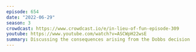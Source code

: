 ```yaml
---
episode: 654
date: "2022-06-29"
season: 3
crowdcast: https://www.crowdcast.io/e/in-lieu-of-fun-episode-309
youtube: https://www.youtube.com/watch?v=ASCWpH22wsE
summary: Discussing the consequences arising from the Dobbs decision
---
```

